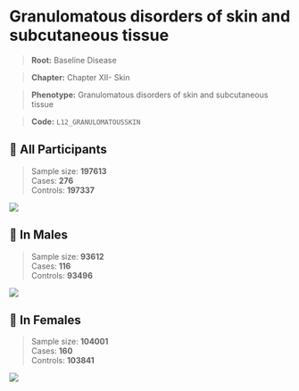 # Granulomatous disorders of skin and subcutaneous tissue

> **Root:** Baseline Disease  

> **Chapter:** Chapter XII- Skin  

> **Phenotype:** Granulomatous disorders of skin and subcutaneous tissue  

> **Code:** `L12_GRANULOMATOUSSKIN`

## 🧪 All Participants  
> Sample size: **197613**  
> Cases: **276**  
> Controls: **197337**
<img src="/Disease/Figures/ALL/Incidence/L12_GRANULOMATOUSSKIN.png"/>
<CsvTable src="/Disease_Data/ALL/Incidence/COX_L12_GRANULOMATOUSSKIN.csv" label="🔍 View full results" />

## 👨 In Males  
> Sample size: **93612**  
> Cases: **116**  
> Controls: **93496**
<img src="/Disease/Figures/Male/Incidence/L12_GRANULOMATOUSSKIN.png"/>
<CsvTable src="/Disease_Data/Male/Incidence/COX_L12_GRANULOMATOUSSKIN.csv" label="🔍 View full results" />

## 👩 In Females  
> Sample size: **104001**  
> Cases: **160**  
> Controls: **103841**
<img src="/Disease/Figures/Female/Incidence/L12_GRANULOMATOUSSKIN.png"/>
<CsvTable src="/Disease_Data/Female/Incidence/COX_L12_GRANULOMATOUSSKIN.csv" label="🔍 View full results" />
